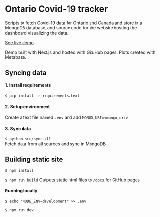 # Ontario Covid-19 tracker

Scripts to fetch Covid-19 data for Ontario and Canada and store in a MongoDB database,
and source code for the website hosting the dashboard visualizing the data.

[See live demo](https://russell-pollari.github.io/ontario-covid19/)

Demo built with Next.js and hosted with GituHub pages. Plots created with Metabase.

## Syncing data

#### 1. Install requirements
`$ pip install -r requirements.text`

#### 2. Setup environment
Create a text file named `.env` and
add `MONGO_URI=<mongo_uri>`  

#### 3. Sync data
`$ python src/sync_all`  
Fetch data from all sources and sync in MongoDB


## Building static site
`$ npm install`

`$ npm run build`
Outputs static html files to `/docs` for GitHub pages

#### Running locally
`$ echo "NODE_ENV=development" >> .env`  

`$ npm run dev`
